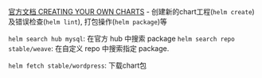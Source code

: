 [官方文档 CREATING YOUR OWN CHARTS](https://helm.sh/docs/intro/using_helm/#creating-your-own-charts)
    - 创建新的chart工程(`helm create`)及错误检查(`helm lint`), 打包操作(`helm package`)等

`helm search hub mysql`: 在官方 hub 中搜索 package
`helm search repo stable/weave`: 在自定义 repo 中搜索指定 package.

`helm fetch stable/wordpress`: 下载chart包
